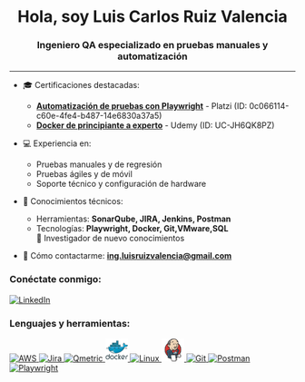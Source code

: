 <h1 align="center">Hola, soy Luis Carlos Ruiz Valencia</h1>
<h3 align="center">Ingeniero QA especializado en pruebas manuales y automatización</h3>

<hr />

- 🎓 Certificaciones destacadas:  
  - <a href="https://platzi.com/p/ing.luisruizvalencia/curso/5679-playwright/diploma/detalle/" target="_blank"><strong>Automatización de pruebas con Playwright</strong></a> - Platzi (ID: 0c066114-c60e-4fe4-b487-14e6830a37a5) 
  - <a href="https://www.udemy.com/certificate/UC-JH6QK8PZ/" target="_blank"><strong>Docker de principiante a experto</strong></a> - Udemy (ID: UC-JH6QK8PZ) 

- 💻 Experiencia en:  
  - Pruebas manuales y de regresión  
  - Pruebas ágiles y de móvil  
  - Soporte técnico y configuración de hardware  

- 🌟 Conocimientos técnicos:  
  - Herramientas: **SonarQube, JIRA, Jenkins, Postman**  
  - Tecnologías: **Playwright, Docker, Git,VMware,SQL**  
 🌱 Investigador de nuevo conocimientos

- 💬 Cómo contactarme: **ing.luisruizvalencia@gmail.com**

<h3 align="left">Conéctate conmigo:</h3>
<p align="left">
  <a href="https://linkedin.com/in/tu-enlace-linkedin" target="_blank">
    <img align="center" src="https://raw.githubusercontent.com/rahuldkjain/github-profile-readme-generator/master/src/images/icons/Social/linked-in-alt.svg" alt="LinkedIn" height="30" width="40" />
  </a>
</p>

<h3 align="left">Lenguajes y herramientas:</h3>
<p align="left">
<a href="https://aws.amazon.com/" target="_blank" rel="noreferrer">
    <img src="https://www.vectorlogo.zone/logos/amazon_aws/amazon_aws-ar21.svg" alt="AWS" width="40" height="40"/>
  </a>
   <a href="https://www.atlassian.com/" target="_blank" rel="noreferrer">
    <img src="https://www.vectorlogo.zone/logos/atlassian_jira/atlassian_jira-icon.svg" alt="Jira" width="40" height="40"/>
  </a>
  <a href="https://www.qmetry.com/" target="_blank" rel="noreferrer">
    <img src="https://www.vectorlogo.zone/logos/qmetry/qmetry-icon.svg" alt="Qmetric" width="40" height="40"/>
  </a>
  <a href="https://www.docker.com/" target="_blank" rel="noreferrer">
    <img src="https://raw.githubusercontent.com/devicons/devicon/master/icons/docker/docker-original-wordmark.svg" alt="Docker" width="40" height="40"/>
  </a>
    <a href="www.redhat.com/" target="_blank" rel="noreferrer">
    <img src="https://www.vectorlogo.zone/logos/linux/linux-icon.svg" alt="Linux" width="40" height="40"/>
  </a>
  <a href="https://www.jenkins.io/" target="_blank" rel="noreferrer">
    <img src="https://raw.githubusercontent.com/devicons/devicon/master/icons/jenkins/jenkins-original.svg" alt="Jenkins" width="40" height="40"/>
  </a>
  <a href="https://git-scm.com/" target="_blank" rel="noreferrer">
    <img src="https://www.vectorlogo.zone/logos/git-scm/git-scm-icon.svg" alt="Git" width="40" height="40"/>
  </a>
  <a href="https://www.postman.com/" target="_blank" rel="noreferrer">
    <img src="https://www.vectorlogo.zone/logos/getpostman/getpostman-icon.svg" alt="Postman" width="40" height="40"/>
  </a>
  <a href="https://playwright.dev//" target="_blank" rel="noreferrer">
    <img src="https://playwright.dev/img/playwright-logo.svg" alt="Playwright" width="40" height="40"/>
  </a>
 
</p>















